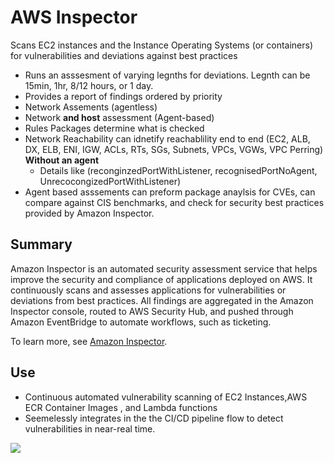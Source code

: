 # AWS Inspector
Scans EC2 instances and the Instance Operating Systems (or containers) for vulnerabilities and deviations against best practices
- Runs an asssesment of varying legnths for deviations. Legnth can be 15min, 1hr, 8/12 hours, or 1 day.
- Provides a report of findings ordered by priority
- Network Assements (agentless)
- Network **and host** assessment (Agent-based)
- Rules Packages determine what is checked
- Network Reachability can idnetify reachablility end to end (EC2, ALB, DX, ELB, ENI, IGW, ACLs, RTs, SGs, Subnets, VPCs, VGWs, VPC Perring) **Without an agent**
  - Details like (reconginzedPortWithListener, recognisedPortNoAgent, UnrecocongizedPortWithListener)
- Agent based asssements can preform package anaylsis for CVEs, can compare against CIS benchmarks, and check for security best practices provided by Amazon Inspector. 

## Summary

Amazon Inspector is an automated security assessment service that helps improve the security and compliance of applications deployed on AWS. It continuously scans and assesses applications for vulnerabilities or deviations from best practices. All findings are aggregated in the Amazon Inspector console, routed to AWS Security Hub, and pushed through Amazon EventBridge to automate workflows, such as ticketing.  

To learn more, see [Amazon Inspector](https://aws.amazon.com/inspector/).

## Use

- Continuous automated vulnerability scanning of EC2 Instances,AWS ECR Container Images , and Lambda functions
- Seemelessly integrates in the the CI/CD pipeline flow to detect vulnerabilities in near-real time. 

![](https://d1.awsstatic.com/products/inspector/Amazon-Inspector_HIW%402x.c26d455cb7e4e947c5cb2f9a5e0ab0238a445227.png)

